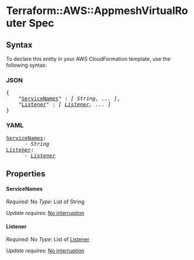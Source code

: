 # Terraform::AWS::AppmeshVirtualRouter Spec

## Syntax

To declare this entity in your AWS CloudFormation template, use the following syntax:

### JSON

<pre>
{
    "<a href="#servicenames" title="ServiceNames">ServiceNames</a>" : <i>[ String, ... ]</i>,
    "<a href="#listener" title="Listener">Listener</a>" : <i>[ <a href="spec-listener.md">Listener</a>, ... ]</i>
}
</pre>

### YAML

<pre>
<a href="#servicenames" title="ServiceNames">ServiceNames</a>: <i>
      - String</i>
<a href="#listener" title="Listener">Listener</a>: <i>
      - <a href="spec-listener.md">Listener</a></i>
</pre>

## Properties

#### ServiceNames

_Required_: No
_Type_: List of String

_Update requires_: [No interruption](https://docs.aws.amazon.com/AWSCloudFormation/latest/UserGuide/using-cfn-updating-stacks-update-behaviors.html#update-no-interrupt)

#### Listener

_Required_: No
_Type_: List of <a href="spec-listener.md">Listener</a>

_Update requires_: [No interruption](https://docs.aws.amazon.com/AWSCloudFormation/latest/UserGuide/using-cfn-updating-stacks-update-behaviors.html#update-no-interrupt)

